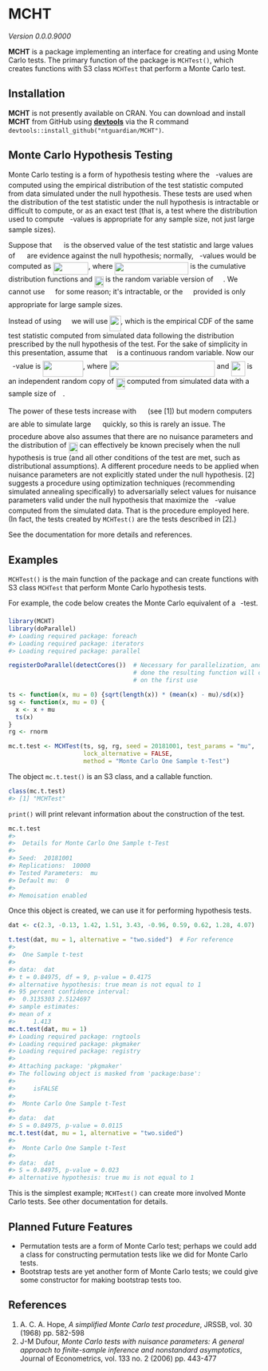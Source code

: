 <!-- README.md is generated from README.Rmd. Please edit that file -->



# MCHT

*Version 0.0.0.9000*

**MCHT** is a package implementing an interface for creating and using Monte
Carlo tests. The primary function of the package is `MCHTest()`, which creates
functions with S3 class `MCHTest` that perform a Monte Carlo test.

## Installation

**MCHT** is not presently available on CRAN. You can download and install 
**MCHT** from GitHub using [**devtools**](https://github.com/r-lib/devtools) via
the R command `devtools::install_github("ntguardian/MCHT")`.

## Monte Carlo Hypothesis Testing

Monte Carlo testing is a form of hypothesis testing where the <img src="svgs/2ec6e630f199f589a2402fdf3e0289d5.svg" align=middle width=8.270567249999992pt height=14.15524440000002pt/>-values are
computed using the empirical distribution of the test statistic computed from
data simulated under the null hypothesis. These tests are used when the
distribution of the test statistic under the null hypothesis is intractable or
difficult to compute, or as an exact test (that is, a test where the
distribution used to compute <img src="svgs/2ec6e630f199f589a2402fdf3e0289d5.svg" align=middle width=8.270567249999992pt height=14.15524440000002pt/>-values is appropriate for any sample size, not
just large sample sizes).

Suppose that <img src="svgs/aabe1517ce1102595512b736cbf264bb.svg" align=middle width=15.831502499999988pt height=14.15524440000002pt/> is the observed value of the test statistic and large values
of <img src="svgs/aabe1517ce1102595512b736cbf264bb.svg" align=middle width=15.831502499999988pt height=14.15524440000002pt/> are evidence against the null hypothesis; normally, <img src="svgs/2ec6e630f199f589a2402fdf3e0289d5.svg" align=middle width=8.270567249999992pt height=14.15524440000002pt/>-values would be
computed as <img src="svgs/94e4cf2543ecdf13ca181360434546e6.svg" align=middle width=70.60317329999998pt height=24.65753399999998pt/>, where <img src="svgs/1ef429296c00d0d4dc9914bfb2f6ec6f.svg" align=middle width=147.44866949999997pt height=24.65753399999998pt/> is the cumulative
distribution functions and <img src="svgs/49aebd2501b0bf3a5225ca26ba123672.svg" align=middle width=18.205948199999987pt height=22.465723500000017pt/> is the random variable version of <img src="svgs/aabe1517ce1102595512b736cbf264bb.svg" align=middle width=15.831502499999988pt height=14.15524440000002pt/>. We
cannot use <img src="svgs/b8bc815b5e9d5177af01fd4d3d3c2f10.svg" align=middle width=12.85392569999999pt height=22.465723500000017pt/> for some reason; it's intractable, or the <img src="svgs/b8bc815b5e9d5177af01fd4d3d3c2f10.svg" align=middle width=12.85392569999999pt height=22.465723500000017pt/> provided is only
appropriate for large sample sizes.

Instead of using <img src="svgs/b8bc815b5e9d5177af01fd4d3d3c2f10.svg" align=middle width=12.85392569999999pt height=22.465723500000017pt/> we will use <img src="svgs/15c3c9c70eb47be5a6e886765530f5d7.svg" align=middle width=22.21695959999999pt height=31.141535699999984pt/>, which is the empirical CDF of
the same test statistic computed from simulated data following the distribution
prescribed by the null hypothesis of the test. For the sake of simplicity in
this presentation, assume that <img src="svgs/e257acd1ccbe7fcb654708f1a866bfe9.svg" align=middle width=11.027402099999989pt height=22.465723500000017pt/> is a continuous random variable. Now our
<img src="svgs/2ec6e630f199f589a2402fdf3e0289d5.svg" align=middle width=8.270567249999992pt height=14.15524440000002pt/>-value is <img src="svgs/422c7ea56f597c35a6c675a532225eb9.svg" align=middle width=80.78808375pt height=31.141535699999984pt/>, where <img src="svgs/58cde395c6c761b95ba2dcfde3b9699e.svg" align=middle width=211.48993635000002pt height=32.256008400000006pt/> and <img src="svgs/bc3c694d37b92361e3102381d7c007e6.svg" align=middle width=28.21459079999999pt height=30.267491100000004pt/> is an
independent random copy of <img src="svgs/49aebd2501b0bf3a5225ca26ba123672.svg" align=middle width=18.205948199999987pt height=22.465723500000017pt/> computed from simulated data with a sample size
of <img src="svgs/55a049b8f161ae7cfeb0197d75aff967.svg" align=middle width=9.86687624999999pt height=14.15524440000002pt/>.

The power of these tests increase with <img src="svgs/f9c4988898e7f532b9f826a75014ed3c.svg" align=middle width=14.99998994999999pt height=22.465723500000017pt/> (see [1]) but modern computers are
able to simulate large <img src="svgs/f9c4988898e7f532b9f826a75014ed3c.svg" align=middle width=14.99998994999999pt height=22.465723500000017pt/> quickly, so this is rarely an issue. The procedure
above also assumes that there are no nuisance parameters and the distribution of
<img src="svgs/49aebd2501b0bf3a5225ca26ba123672.svg" align=middle width=18.205948199999987pt height=22.465723500000017pt/> can effectively be known precisely when the null hypothesis is true (and
all other conditions of the test are met, such as distributional assumptions). A
different procedure needs to be applied when nuisance parameters are not
explicitly stated under the null hypothesis. [2] suggests a procedure using
optimization techniques (recommending simulated annealing specifically) to
adversarially select values for nuisance parameters valid under the null
hypothesis that maximize the <img src="svgs/2ec6e630f199f589a2402fdf3e0289d5.svg" align=middle width=8.270567249999992pt height=14.15524440000002pt/>-value computed from the simulated data. That is
the procedure employed here. (In fact, the tests created by `MCHTest()` are the
tests described in [2].)

See the documentation for more details and references.

## Examples

`MCHTest()` is the main function of the package and can create functions with S3
class `MCHTest` that perform Monte Carlo hypothesis tests.

For example, the code below creates the Monte Carlo equivalent of a <img src="svgs/4f4f4e395762a3af4575de74c019ebb5.svg" align=middle width=5.936097749999991pt height=20.221802699999984pt/>-test.


```r
library(MCHT)
library(doParallel)
#> Loading required package: foreach
#> Loading required package: iterators
#> Loading required package: parallel

registerDoParallel(detectCores())  # Necessary for parallelization, and if not
                                   # done the resulting function will complain
                                   # on the first use

ts <- function(x, mu = 0) {sqrt(length(x)) * (mean(x) - mu)/sd(x)}
sg <- function(x, mu = 0) {
  x <- x + mu
  ts(x)
}
rg <- rnorm

mc.t.test <- MCHTest(ts, sg, rg, seed = 20181001, test_params = "mu", 
                     lock_alternative = FALSE,
                     method = "Monte Carlo One Sample t-Test")
```

The object `mc.t.test()` is an S3 class, and a callable function.


```r
class(mc.t.test)
#> [1] "MCHTest"
```

`print()` will print relevant information about the construction of the test.


```r
mc.t.test
#> 
#> 	Details for Monte Carlo One Sample t-Test
#> 
#> Seed:  20181001 
#> Replications:  10000 
#> Tested Parameters:  mu 
#> Default mu:  0 
#> 
#> Memoisation enabled
```

Once this object is created, we can use it for performing hypothesis tests.


```r
dat <- c(2.3, -0.13, 1.42, 1.51, 3.43, -0.96, 0.59, 0.62, 1.28, 4.07)

t.test(dat, mu = 1, alternative = "two.sided")  # For reference
#> 
#> 	One Sample t-test
#> 
#> data:  dat
#> t = 0.84975, df = 9, p-value = 0.4175
#> alternative hypothesis: true mean is not equal to 1
#> 95 percent confidence interval:
#>  0.3135303 2.5124697
#> sample estimates:
#> mean of x 
#>     1.413
mc.t.test(dat, mu = 1)
#> Loading required package: rngtools
#> Loading required package: pkgmaker
#> Loading required package: registry
#> 
#> Attaching package: 'pkgmaker'
#> The following object is masked from 'package:base':
#> 
#>     isFALSE
#> 
#> 	Monte Carlo One Sample t-Test
#> 
#> data:  dat
#> S = 0.84975, p-value = 0.0115
mc.t.test(dat, mu = 1, alternative = "two.sided")
#> 
#> 	Monte Carlo One Sample t-Test
#> 
#> data:  dat
#> S = 0.84975, p-value = 0.023
#> alternative hypothesis: true mu is not equal to 1
```

This is the simplest example; `MCHTest()` can create more involved Monte Carlo
tests. See other documentation for details.

## Planned Future Features

* Permutation tests are a form of Monte Carlo test; perhaps we could add a class
  for constructing permutation tests like we did for Monte Carlo tests.
* Bootstrap tests are yet another form of Monte Carlo tests; we could give some
  constructor for making bootstrap tests too.

## References

1. A. C. A. Hope, *A simplified Monte Carlo test procedure*, JRSSB, vol. 30
   (1968) pp. 582-598
2. J-M Dufour, *Monte Carlo tests with nuisance parameters: A general approach
   to finite-sample inference and nonstandard asymptotics*, Journal of
   Econometrics, vol. 133 no. 2 (2006) pp. 443-477
